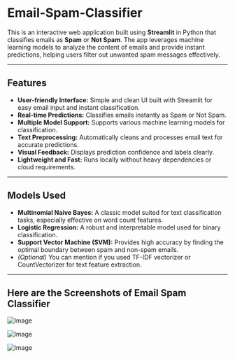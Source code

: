 # Email-Spam-Classifier

This is an interactive web application built using **Streamlit** in Python that classifies emails as **Spam** or **Not Spam**. The app leverages machine learning models to analyze the content of emails and provide instant predictions, helping users filter out unwanted spam messages effectively.

---

## Features

- **User-friendly Interface:** Simple and clean UI built with Streamlit for easy email input and instant classification.
- **Real-time Predictions:** Classifies emails instantly as Spam or Not Spam.
- **Multiple Model Support:** Supports various machine learning models for classification.
- **Text Preprocessing:** Automatically cleans and processes email text for accurate predictions.
- **Visual Feedback:** Displays prediction confidence and labels clearly.
- **Lightweight and Fast:** Runs locally without heavy dependencies or cloud requirements.

---

## Models Used

- **Multinomial Naive Bayes:** A classic model suited for text classification tasks, especially effective on word count features.
- **Logistic Regression:** A robust and interpretable model used for binary classification.
- **Support Vector Machine (SVM):** Provides high accuracy by finding the optimal boundary between spam and non-spam emails.
- *(Optional)* You can mention if you used TF-IDF vectorizer or CountVectorizer for text feature extraction.

---

## Here are the Screenshots of Email Spam Classifier

![Image](https://github.com/user-attachments/assets/963b199c-3ec9-48fe-b705-94fd425edf9e)

![Image](https://github.com/user-attachments/assets/ad799eb0-bcea-42be-89e3-878ea03dc602)

![Image](https://github.com/user-attachments/assets/f5873c7d-0dae-4681-8c66-c687788e8352)
